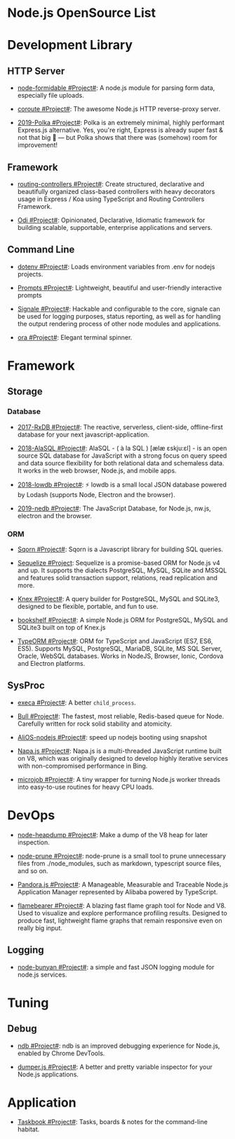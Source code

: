 # Node.js OpenSource List

# Development Library

## HTTP Server

- [node-formidable #Project#](https://github.com/felixge/node-formidable): A node.js module for parsing form data, especially file uploads.

- [coroute #Project#](https://github.com/ethanent/coroute): The awesome Node.js HTTP reverse-proxy server.

- [2019-Polka #Project#](https://github.com/lukeed/polka): Polka is an extremely minimal, highly performant Express.js alternative. Yes, you're right, Express is already super fast & not that big 🤔 — but Polka shows that there was (somehow) room for improvement!

## Framework

- [routing-controllers #Project#](https://github.com/typestack/routing-controllers): Create structured, declarative and beautifully organized class-based controllers with heavy decorators usage in Express / Koa using TypeScript and Routing Controllers Framework.

- [Odi #Project#](https://github.com/Odi-ts/Odi): Opinionated, Declarative, Idiomatic framework for building scalable, supportable, enterprise applications and servers.

## Command Line

- [dotenv #Project#](https://github.com/motdotla/dotenv): Loads environment variables from .env for nodejs projects.

- [Prompts #Project#](https://github.com/terkelg/prompts): Lightweight, beautiful and user-friendly interactive prompts

- [Signale #Project#](https://github.com/klauscfhq/signale): Hackable and configurable to the core, signale can be used for logging purposes, status reporting, as well as for handling the output rendering process of other node modules and applications.

- [ora #Project#](https://github.com/sindresorhus/ora): Elegant terminal spinner.

# Framework

## Storage

### Database

- [2017-RxDB #Project#](https://github.com/pubkey/rxdb): The reactive, serverless, client-side, offline-first database for your next javascript-application.

- [2018-AlaSQL #Project#](https://github.com/agershun/alasql): AlaSQL - ( à la SQL ) [ælæ ɛskju:ɛl] - is an open source SQL database for JavaScript with a strong focus on query speed and data source flexibility for both relational data and schemaless data. It works in the web browser, Node.js, and mobile apps.

- [2018-lowdb #Project#](https://github.com/typicode/lowdb): ⚡️ lowdb is a small local JSON database powered by Lodash (supports Node, Electron and the browser).

- [2019-nedb #Project#](https://github.com/louischatriot/nedb): The JavaScript Database, for Node.js, nw.js, electron and the browser.

### ORM

- [Sqorn #Project#](https://github.com/lusakasa/sqorn): Sqorn is a Javascript library for building SQL queries.

- [Sequelize #Project](http://docs.sequelizejs.com/): Sequelize is a promise-based ORM for Node.js v4 and up. It supports the dialects PostgreSQL, MySQL, SQLite and MSSQL and features solid transaction support, relations, read replication and more.

- [Knex #Project#](https://github.com/tgriesser/knex): A query builder for PostgreSQL, MySQL and SQLite3, designed to be flexible, portable, and fun to use.

- [bookshelf #Project#](https://github.com/bookshelf/bookshelf): A simple Node.js ORM for PostgreSQL, MySQL and SQLite3 built on top of Knex.js

- [TypeORM #Project#](https://github.com/typeorm/typeorm): ORM for TypeScript and JavaScript (ES7, ES6, ES5). Supports MySQL, PostgreSQL, MariaDB, SQLite, MS SQL Server, Oracle, WebSQL databases. Works in NodeJS, Browser, Ionic, Cordova and Electron platforms.

## SysProc

- [execa #Project#](https://github.com/sindresorhus/execa): A better `child_process`.

- [Bull #Project#](https://github.com/OptimalBits/bull): The fastest, most reliable, Redis-based queue for Node.
  Carefully written for rock solid stability and atomicity.

- [AliOS-nodejs #Project#](https://github.com/alibaba/AliOS-nodejs): speed up nodejs booting using snapshot

- [Napa.js #Project#](https://github.com/Microsoft/napajs): Napa.js is a multi-threaded JavaScript runtime built on V8, which was originally designed to develop highly iterative services with non-compromised performance in Bing.

- [microjob #Project#](https://github.com/wilk/microjob): A tiny wrapper for turning Node.js worker threads into easy-to-use routines for heavy CPU loads.

# DevOps

- [node-heapdump #Project#](https://github.com/bnoordhuis/node-heapdump): Make a dump of the V8 heap for later inspection.

- [node-prune #Project#](https://github.com/tj/node-prune): node-prune is a small tool to prune unnecessary files from ./node_modules, such as markdown, typescript source files, and so on.

- [Pandora.js #Project#](https://github.com/midwayjs/pandora): A Manageable, Measurable and Traceable Node.js Application Manager represented by Alibaba powered by TypeScript.

- [flamebearer #Project#](https://github.com/mapbox/flamebearer): A blazing fast flame graph tool for Node and V8. Used to visualize and explore performance profiling results. Designed to produce fast, lightweight flame graphs that remain responsive even on really big input.

## Logging

- [node-bunyan #Project#](https://github.com/trentm/node-bunyan): a simple and fast JSON logging module for node.js services.

# Tuning

## Debug

- [ndb #Project#](https://github.com/GoogleChromeLabs/ndb): ndb is an improved debugging experience for Node.js, enabled by Chrome DevTools.

- [dumper.js #Project#](https://github.com/zeeshanu/dumper.js): A better and pretty variable inspector for your Node.js applications.

# Application

- [Taskbook #Project#](https://github.com/klauscfhq/taskbook): Tasks, boards & notes for the command-line habitat.
